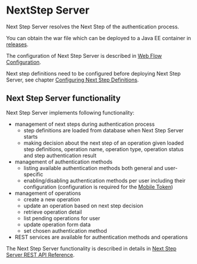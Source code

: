 # NextStep Server

Next Step Server resolves the Next Step of the authentication process.

You can obtain the war file which can be deployed to a Java EE container in [releases](https://github.com/wultra/powerauth-webflow/releases).

The configuration of Next Step Server is described in [Web Flow Configuration](./Web-Flow-Configuration.md).

Next step definitions need to be configured before deploying Next Step Server, see chapter [Configuring Next Step Definitions](./Configuring-Next-Step-Definitions.md).

## Next Step Server functionality

Next Step Server implements following functionality:
- management of next steps during authentication process
  - step definitions are loaded from database when Next Step Server starts
  - making decision about the next step of an operation given loaded step definitions, operation name, operation type, operation status and step authentication result
- management of authentication methods
  - listing available authentication methods both general and user-specific
  - enabling/disabling authentication methods per user including their configuration (configuration is required for the [Mobile Token](./Mobile-Token-Configuration.md))
- management of operations
  - create a new operation
  - update an operation based on next step decision
  - retrieve operation detail
  - list pending operations for user
  - update operation form data
  - set chosen authentication method
- REST services are available for authentication methods and operations

The Next Step Server functionality is described in details in [Next Step Server REST API Reference](./Next-Step-Server-REST-API-Reference.md).
